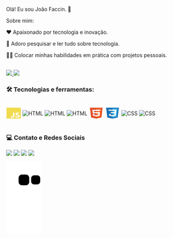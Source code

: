  Olá! Eu sou João Faccin. 🚀

Sobre mim:

❤️ Apaixonado por tecnologia e inovação.

📖 Adoro pesquisar e ler tudo sobre tecnologia.

👨‍💻 Colocar minhas habilidades em prática com projetos pessoais.

</br>

  <a href="https://github.com/joaofaccin">
   <img height="160em" src="https://github-readme-stats-git-masterrstaa-rickstaa.vercel.app/api?username=joaofaccin&&show_icons=true&theme=aura&include_all_commits=true"/>
   <img height="160em" src="https://github-readme-stats-git-masterrstaa-rickstaa.vercel.app/api/top-langs/?username=joaofaccin&layout=compact&langs_count=7&theme=aura"/>
  </a>
</div>

 ### 🛠️ Tecnologias e ferramentas:
<div style="display: inline_block"><br>
  <img align="center" alt="Js" height="30" width="40" src="https://raw.githubusercontent.com/devicons/devicon/master/icons/javascript/javascript-plain.svg">
  <img align="center" alt="HTML" height="30" width="40" src="https://cdn.jsdelivr.net/gh/devicons/devicon/icons/typescript/typescript-original.svg" /> 
  <img align="center" alt="HTML" height="30" width="40" src="https://cdn.jsdelivr.net/gh/devicons/devicon/icons/react/react-original.svg" /> 
  <img align="center" alt="HTML" height="30" width="40" src="https://cdn.jsdelivr.net/gh/devicons/devicon/icons/nodejs/nodejs-original.svg" />          
  <img align="center" alt="HTML" height="30" width="40" src="https://raw.githubusercontent.com/devicons/devicon/master/icons/html5/html5-original.svg">
  <img align="center" alt="CSS" height="30" width="40" src="https://raw.githubusercontent.com/devicons/devicon/master/icons/css3/css3-original.svg">
  <img align="center" alt="CSS" height="30" width="40" src="https://cdn.jsdelivr.net/gh/devicons/devicon/icons/csharp/csharp-original.svg" /> 
  <img align="center" alt="CSS" height="30" width="40" src="https://cdn.jsdelivr.net/gh/devicons/devicon/icons/ubuntu/ubuntu-plain.svg" />  
 
</div> 
 
 <br>
 
  ### 💻 Contato e Redes Sociais
 
<div>
  <a href= "https://www.instagram.com/jaumfaccin/" target="_blank"><img src="https://img.shields.io/badge/-Instagram-%23E4405F?style=for-the-badge&logo=instagram&logoColor=white" target="_blank"></a>
  <a href= "" target="_blank"><img src="https://img.shields.io/badge/Discord-7289DA?style=for-the-badge&logo=discord&logoColor=white" target="_blank"></a> 
  <a href= ""><img src="https://img.shields.io/badge/-Gmail-%23333?style=for-the-badge&logo=gmail&logoColor=white" target="_blank"></a>
  <a href= "https://www.linkedin.com/in/joao-vitor-b189b1239/" target="_blank"><img src="https://img.shields.io/badge/-LinkedIn-%230077B5?style=for-the-badge&logo=linkedin&logoColor=white" target="_blank"></a> 
 
  ![Snake animation](https://github.com/joaofaccin/joaofaccin/blob/output/github-contribution-grid-snake.svg)

</div>
